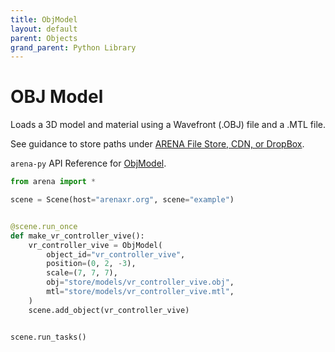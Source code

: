```yaml
---
title: ObjModel
layout: default
parent: Objects
grand_parent: Python Library
---
```


# OBJ Model

Loads a 3D model and material using a Wavefront (.OBJ) file and a .MTL file.

See guidance to store paths under <a href='https://docs.arenaxr.org/content/interface/filestore.html'>ARENA File Store, CDN, or DropBox</a>.

`arena-py` API Reference for [ObjModel](/content/python-api/objects/obj_model).

```python
from arena import *

scene = Scene(host="arenaxr.org", scene="example")


@scene.run_once
def make_vr_controller_vive():
    vr_controller_vive = ObjModel(
        object_id="vr_controller_vive",
        position=(0, 2, -3),
        scale=(7, 7, 7),
        obj="store/models/vr_controller_vive.obj",
        mtl="store/models/vr_controller_vive.mtl",
    )
    scene.add_object(vr_controller_vive)


scene.run_tasks()
```
